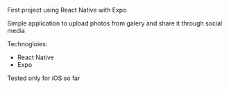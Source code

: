 
First project using React Native with Expo

Simple application to upload photos from galery and share it through social media

Technogloies: 

- React Native
- Expo

Tested only for iOS so far
